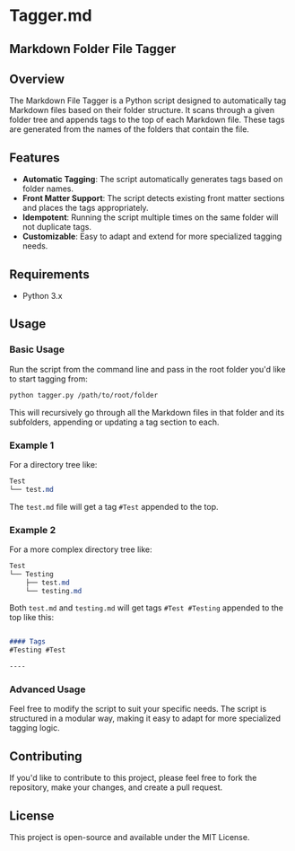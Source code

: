 # Tagger.md
## Markdown Folder File Tagger

## Overview

The Markdown File Tagger is a Python script designed to automatically tag Markdown files based on their folder structure. It scans through a given folder tree and appends tags to the top of each Markdown file. These tags are generated from the names of the folders that contain the file.

## Features

- **Automatic Tagging**: The script automatically generates tags based on folder names.
- **Front Matter Support**: The script detects existing front matter sections and places the tags appropriately.
- **Idempotent**: Running the script multiple times on the same folder will not duplicate tags.
- **Customizable**: Easy to adapt and extend for more specialized tagging needs.

## Requirements

- Python 3.x

## Usage

### Basic Usage

Run the script from the command line and pass in the root folder you'd like to start tagging from:

```bash
python tagger.py /path/to/root/folder
```

This will recursively go through all the Markdown files in that folder and its subfolders, appending or updating a tag section to each.

### Example 1

For a directory tree like:

```css
Test
└── test.md
```

The `test.md` file will get a tag `#Test` appended to the top.

### Example 2

For a more complex directory tree like:

```css
Test
└── Testing
    ├── test.md
    └── testing.md
```

Both `test.md` and `testing.md` will get tags `#Test #Testing` appended to the top like this: 

```markdown

#### Tags
#Testing #Test

----


```

### Advanced Usage

Feel free to modify the script to suit your specific needs. The script is structured in a modular way, making it easy to adapt for more specialized tagging logic.

## Contributing

If you'd like to contribute to this project, please feel free to fork the repository, make your changes, and create a pull request.

## License

This project is open-source and available under the MIT License.
